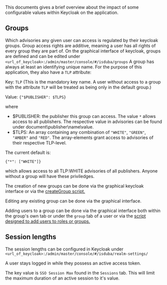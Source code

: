 <!--
 This file is Free Software under the Apache-2.0 License
 without warranty, see README.md and LICENSES/Apache-2.0.txt for details.

 SPDX-License-Identifier: Apache-2.0

 SPDX-FileCopyrightText: 2024 German Federal Office for Information Security (BSI) <https://www.bsi.bund.de>
 Software-Engineering: 2024 Intevation GmbH <https://intevation.de>
-->

This documents gives a brief overview about the impact of some configurable values within Keycloak on the application.

## Groups
Which advisories any given user can access is regulated by their keycloak groups. Group access rights are additive, meaning a user has all rights of every group they are part of.
On the graphical interface of keycloak, groups are defined and can be edited under ```<url_of_keycloak>:/admin/master/console/#/isduba/groups```
A group has always at least an identifying unique name. For the purpose of this application, they also have a ```TLP``` attribute:

Key: ```TLP``` (This is the mandatory key name. A user without access to a group with the attribute ```TLP``` will be treated as being only in the default group.)

Value: ```{"$PUBLISHER": $TLPS}```

where

 - $PUBLISHER: the publisher this group can access. The value ```*``` allows access to all publishers. The respective value in advisories can be found under document\publisher\name\value. 
 - $TLPS: An array containing any combination of ```"WHITE"```, ```"GREEN"```, ```"AMBER"``` and ```"RED"```. The array-elements grant access to advisories of their respective TLP-level.

The current default is:

```{"*": ["WHITE"]}```

which allows access to all TLP:WHITE advisories of all publishers. Anyone without a group will have these priviledges.

The creation of new groups can be done via the graphical keycloak interface or via the [createGroup script.](./scripts/keycloak/createGroups.sh)

Editing any existing group can be done via the graphical interface.

Adding users to a group can be done via the graphical interface both within the group's own tab or under the ```group``` tab of a user
or via the [script designed to add users to roles or groups.](./scripts/keycloak/assignUserToRoleAndGroup.sh)

## Session lengths

The session lengths can be configured
in Keycloak under ```<url_of_keycloak>:/admin/master/console/#/isduba/realm-settings/```

A user stays logged in while they possess an active access token.

The key value is ```SSO Session Max``` found in the ```Sessions``` tab. This will limit the maximum duration of an active session to it's value. 
